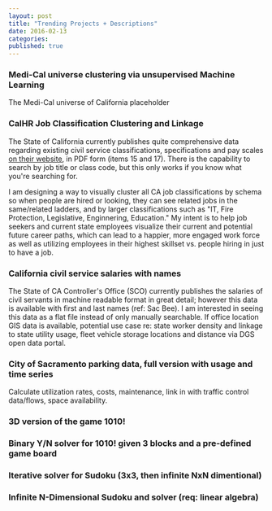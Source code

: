 ```yaml
---
layout: post
title: "Trending Projects + Descriptions"
date: 2016-02-13
categories: 
published: true
---
```


### Medi-Cal universe clustering via unsupervised Machine Learning

The Medi-Cal universe of California placeholder

### CalHR Job Classification Clustering and Linkage

The State of California currently publishes quite comprehensive data regarding existing civil service classifications, specifications and pay scales [on their website](http://www.calhr.ca.gov/state-hr-professionals/pages/pay-scales.aspx), in PDF form (items 15 and 17). There is the capability to search by job title or class code, but this only works if you know what you're searching for. 

I am designing a way to visually cluster all CA job classifications by schema so when people are hired or looking, they can see related jobs in the same/related ladders, and by larger classifications such as "IT, Fire Protection, Legislative, Enginnering, Education." My intent is to help job seekers and current state employees visualize their current and potential future career paths, which can lead to a happier, more engaged work force as well as utilizing employees in their highest skillset vs. people hiring in just to have a job.


### California civil service salaries with names

The State of CA Controller's Office (SCO) currently publishes the salaries of civil servants in machine readable format in great detail; however this data is available with first and last names (ref: Sac Bee). I am interested in seeing this data as a flat file instead of only manually searchable. If office location GIS data is available, potential use case re: state worker density and linkage to state utility usage, fleet vehicle storage locations and distance via DGS open data portal.

### City of Sacramento parking data, full version with usage and time series

Calculate utilization rates, costs, maintenance, link in with traffic control data/flows, space availability.

### 3D version of the game 1010!

### Binary Y/N solver for 1010! given 3 blocks and a pre-defined game board

### Iterative solver for Sudoku (3x3, then infinite NxN dimentional)

### Infinite N-Dimensional Sudoku and solver (req: linear algebra)
